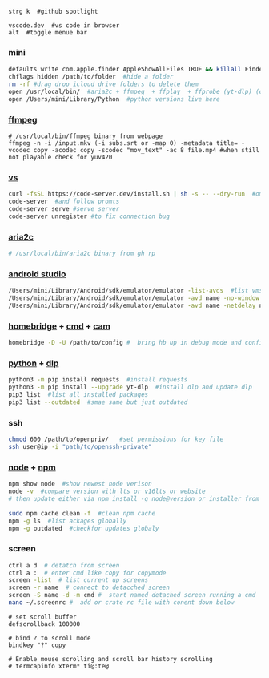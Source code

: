 ```
strg k  #github spotlight
```

```
vscode.dev  #vs code in browser
alt  #toggle menue bar
```

### mini
```bash
defaults write com.apple.finder AppleShowAllFiles TRUE && killall Finder  #show hidden files in finder
chflags hidden /path/to/folder  #hide a folder
rm -rf #drag drop icloud drive folders to delete them
open /usr/local/bin/  #aria2c + ffmpeg  + ffplay  + ffprobe (yt-dlp) (code-server) binaries here
open /Users/mini/Library/Python  #python versions live here
```

### [ffmpeg](https://www.ffmpeg.org/download.html)
```
# /usr/local/bin/ffmpeg binary from webpage
ffmpeg -n -i /input.mkv (-i subs.srt or -map 0) -metadata title= -vcodec copy -acodec copy -scodec "mov_text" -ac 8 file.mp4 #when still not playable check for yuv420
```

### [vs](https://github.com/coder/code-server)
```sh
curl -fsSL https://code-server.dev/install.sh | sh -s -- --dry-run  #omit dry run to install
code-server  #and follow promts
code-server serve #serve server
code-server unregister #to fix connection bug
```

### [aria2c](https://github.com/aria2/aria2)
```sh
# /usr/local/bin/aria2c binary from gh rp
```

### [android studio](https://developer.android.com/studio)
```bash
/Users/mini/Library/Android/sdk/emulator/emulator -list-avds  #list vms
/Users/mini/Library/Android/sdk/emulator/emulator -avd name -no-window  #run vm headless
/Users/mini/Library/Android/sdk/emulator/emulator -avd name -netdelay none -netspeed full  #und mehr
```

### [homebridge](https://github.com/homebridge/homebridge) + [cmd](https://github.com/ztalbot2000/homebridge-cmd4) + [cam](https://github.com/Sunoo/homebridge-camera-ffmpeg)
```sh
homebridge -D -U /path/to/config #  bring hb up in debug mode and config path
```

### [python](https://pypi.org/project/requests/) + [dlp](https://github.com/yt-dlp/yt-dlp)
```bash
python3 -m pip install requests  #install requests
python3 -m pip install --upgrade yt-dlp  #install dlp and update dlp
pip3 list  #list all installed packages
pip3 list --outdated  #smae same but just outdated
```

### ssh
```bash
chmod 600 /path/to/openpriv/   #set permissions for key file
ssh user@ip -i "path/to/openssh-private"
```

### [node](https://nodejs.org/) + [npm](https://docs.npmjs.com/)
```bash
npm show node  #show newest node verison
node -v  #compare version with lts or v16lts or website
# then update either via npm install -g node@version or installer from nodejs.org
```
```bash
sudo npm cache clean -f  #clean npm cache
npm -g ls  #list ackages globally
npm -g outdated  #checkfor updates globaly
``` 

### screen
```sh
ctrl a d  # detatch from screen
ctrl a :  # enter cmd like copy for copymode
screen -list  # list current up screens
screen -r name  # connect to detacched screen
screen -S name -d -m cmd #  start named detached screen running a cmd
nano ~/.screenrc #  add or crate rc file with conent down below
```
```
# set scroll buffer
defscrollback 100000

# bind ? to scroll mode
bindkey "?" copy

# Enable mouse scrolling and scroll bar history scrolling
# termcapinfo xterm* ti@:te@
```
